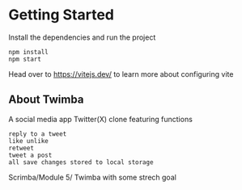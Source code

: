 # Getting Started
Install the dependencies and run the project
```
npm install
npm start
```

Head over to https://vitejs.dev/ to learn more about configuring vite
## About Twimba

A social media app Twitter(X) clone featuring functions
```
reply to a tweet
like unlike
retweet
tweet a post
all save changes stored to local storage
``` 
Scrimba/Module 5/ Twimba with some strech goal
